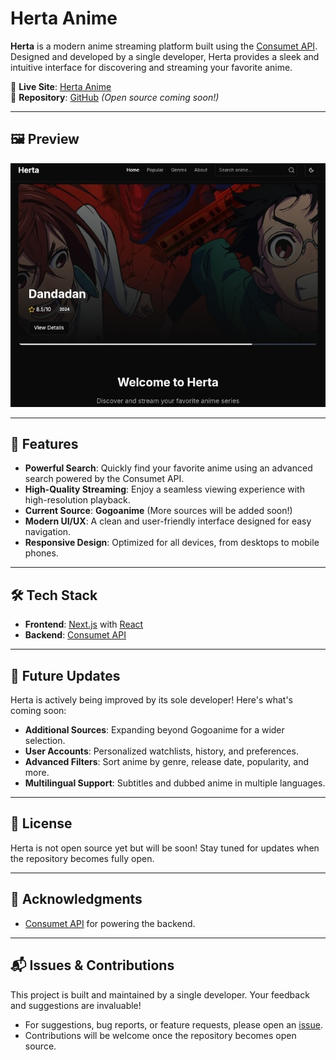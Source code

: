 # Herta Anime

**Herta** is a modern anime streaming platform built using the [Consumet API](https://github.com/consumet/consumet-api). Designed and developed by a single developer, Herta provides a sleek and intuitive interface for discovering and streaming your favorite anime.  

🔗 **Live Site**: [Herta Anime](https://herta-anime.vercel.app)  
📂 **Repository**: [GitHub](https://github.com/Cyckey/Herta) _(Open source coming soon!)_

---

## 🖼️ Preview  

![Herta Screenshot](https://github.com/Cyckey/Herta/blob/main/herta.jpg)  

---

## 🚀 Features

- **Powerful Search**: Quickly find your favorite anime using an advanced search powered by the Consumet API.
- **High-Quality Streaming**: Enjoy a seamless viewing experience with high-resolution playback.
- **Current Source**: **Gogoanime** (More sources will be added soon!)
- **Modern UI/UX**: A clean and user-friendly interface designed for easy navigation.
- **Responsive Design**: Optimized for all devices, from desktops to mobile phones.

---

## 🛠️ Tech Stack

- **Frontend**: [Next.js](https://nextjs.org) with [React](https://reactjs.org)
- **Backend**: [Consumet API](https://github.com/consumet/consumet-api)

---

## 🔮 Future Updates

Herta is actively being improved by its sole developer! Here's what's coming soon:

- **Additional Sources**: Expanding beyond Gogoanime for a wider selection.
- **User Accounts**: Personalized watchlists, history, and preferences.
- **Advanced Filters**: Sort anime by genre, release date, popularity, and more.
- **Multilingual Support**: Subtitles and dubbed anime in multiple languages.

---

## 📜 License

Herta is not open source yet but will be soon! Stay tuned for updates when the repository becomes fully open.

---

## 🖤 Acknowledgments

- [Consumet API](https://github.com/consumet/consumet-api) for powering the backend.

---

## 📬 Issues & Contributions

This project is built and maintained by a single developer. Your feedback and suggestions are invaluable!  

- For suggestions, bug reports, or feature requests, please open an [issue](https://github.com/Cyckey/Herta/issues).
- Contributions will be welcome once the repository becomes open source.
